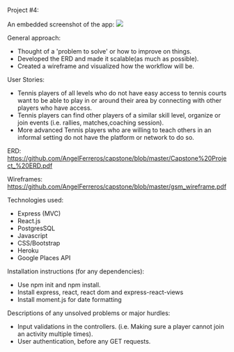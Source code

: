 Project #4:

An embedded screenshot of the app:
<img src = "Game-Set-Match.png"></img>

General approach:
- Thought of a 'problem to solve' or how to improve on things.
- Developed the ERD and made it scalable(as much as possible).
- Created a wireframe and visualized how the workflow will be.

User Stories:
- Tennis players of all levels who do not have easy access to tennis courts want to be able to play in or around their area by connecting with other players who have access.
- Tennis players can find other players of a similar skill level, organize or join events (i.e. rallies, matches,coaching session).
- More advanced Tennis players who are willing to teach others in an informal setting do not have the platform or network to do so.

ERD:
https://github.com/AngelFerreros/capstone/blob/master/Capstone%20Project_%20ERD.pdf

Wireframes:
https://github.com/AngelFerreros/capstone/blob/master/gsm_wireframe.pdf

Technologies used:
- Express (MVC)
- React.js
- PostgresSQL
- Javascript
- CSS/Bootstrap
- Heroku
- Google Places API

Installation instructions (for any dependencies):
- Use npm init and npm install.
- Install express, react, react dom and express-react-views
- Install moment.js for date formatting

Descriptions of any unsolved problems or major hurdles:
- Input validations in the controllers. (i.e. Making sure a player cannot join an activity multiple times).
- User authentication, before any GET requests.
